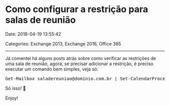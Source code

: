# Como configurar a restrição para salas de reunião

Date: 2018-04-19 13:55:42

Categories: Exchange 2013, Exchange 2016, Office 365

---


<p>Já comentei há alguns posts atrás sobre como verificar as restrições de uma sala de reunião, agora, se precisar adicionar a restrição, é preciso executar um comando bem simples, veja só:</p>



<pre class="wp-block-verse">Get-Mailbox saladereuniao@dominio.com.br | Set-CalendarProcessing -AllBookInPolicy:$false -AllRequestInPolicy:$false -BookInPolicy ("user1@dominio.com.br","user2@dominio.com.br")</pre>



<p>Só isso! 🙂</p>



<p>Enjoy!</p>
